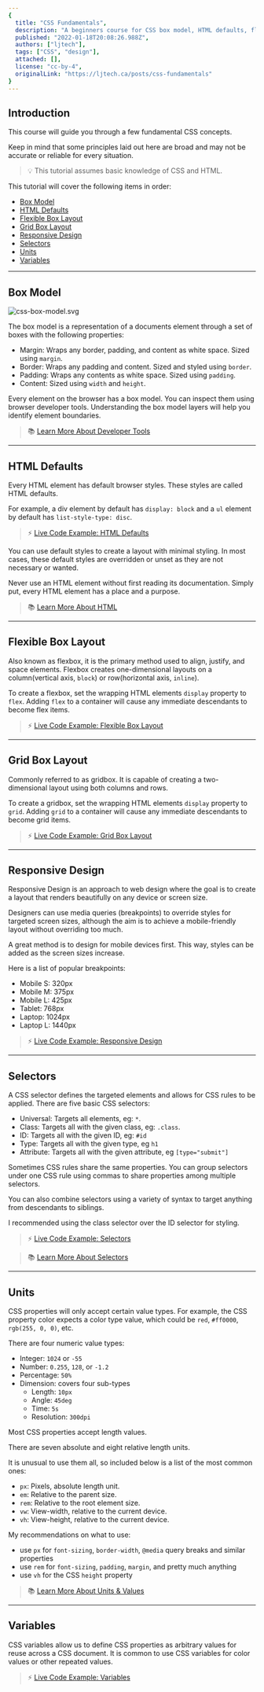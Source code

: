 ```yaml
---
{
  title: "CSS Fundamentals",
  description: "A beginners course for CSS box model, HTML defaults, flexible box layout, grid box layout, responsive design, selectors, units, and variables.",
  published: "2022-01-18T20:08:26.988Z",
  authors: ["ljtech"],
  tags: ["CSS", "design"],
  attached: [],
  license: "cc-by-4",
  originalLink: "https://ljtech.ca/posts/css-fundamentals"
}
---
```


## Introduction

This course will guide you through a few fundamental CSS concepts.

Keep in mind that some principles laid out here are broad and may not be accurate or reliable for every situation.

> 💡 This tutorial assumes basic knowledge of CSS and HTML.

This tutorial will cover the following items in order:

- [Box Model](#box-model)
- [HTML Defaults](#html-defaults)
- [Flexible Box Layout](#flexible-box-layout)
- [Grid Box Layout](#grid-box-layout)
- [Responsive Design](#responsive-design)
- [Selectors](#selectors)
- [Units](#units)
- [Variables](#variables)

---

## Box Model

![css-box-model.svg](./css_box_model.svg)

The box model is a representation of a documents element through a set of boxes with the following properties:

- Margin: Wraps any border, padding, and content as white space. Sized using `margin`.
- Border: Wraps any padding and content. Sized and styled using `border`.
- Padding: Wraps any contents as white space. Sized using `padding`.
- Content: Sized using `width` and `height`.

Every element on the browser has a box model. You can inspect them using browser developer tools. Understanding the box model layers will help you identify element boundaries.

> 📚 [Learn More About Developer Tools](https://developer.mozilla.org/en-US/docs/Glossary/Developer_Tools)

---

## HTML Defaults

Every HTML element has default browser styles. These styles are called HTML defaults.

For example, a div element by default has `display: block` and a `ul` element by default has `list-style-type: disc`.

> ⚡ [Live Code Example: HTML Defaults](https://codesandbox.io/s/serverless-resonance-s2c86?file=/index.html)

You can use default styles to create a layout with minimal styling. In most cases, these default styles are overridden or unset as they are not necessary or wanted.

Never use an HTML element without first reading its documentation. Simply put, every HTML element has a place and a purpose.

> 📚 [Learn More About HTML](https://developer.mozilla.org/en-US/docs/Web/HTML)

---

## Flexible Box Layout

Also known as flexbox, it is the primary method used to align, justify, and space elements. Flexbox creates one-dimensional layouts on a column(vertical axis, `block`) or row(horizontal axis, `inline`).

To create a flexbox, set the wrapping HTML elements `display` property to `flex`. Adding `flex` to a container will cause any immediate descendants to become flex items.

> ⚡ [Live Code Example: Flexible Box Layout](https://codesandbox.io/s/flexible-box-layout-p4cy8?file=/styles.css)

---

## Grid Box Layout

Commonly referred to as gridbox. It is capable of creating a two-dimensional layout using both columns and rows.

To create a gridbox, set the wrapping HTML elements `display` property to `grid`. Adding `grid` to a container will cause any immediate descendants to become grid items.

> ⚡ [Live Code Example: Grid Box Layout](https://codesandbox.io/s/grid-box-layout-tnu5b?file=/styles.css)

---

## Responsive Design

Responsive Design is an approach to web design where the goal is to create a layout that renders beautifully on any device or screen size.

Designers can use media queries (breakpoints) to override styles for targeted screen sizes, although the aim is to achieve a mobile-friendly layout without overriding too much.

A great method is to design for mobile devices first. This way, styles can be added as the screen sizes increase.

Here is a list of popular breakpoints:

- Mobile S: 320px
- Mobile M: 375px
- Mobile L: 425px
- Tablet: 768px
- Laptop: 1024px
- Laptop L: 1440px

> ⚡ [Live Code Example: Responsive Design](https://codesandbox.io/s/responsive-design-rkrns?file=/styles.css)

---

## Selectors

A CSS selector defines the targeted elements and allows for CSS rules to be applied. There are five basic CSS selectors:

- Universal: Targets all elements, eg: `*`.
- Class: Targets all with the given class, eg: `.class`.
- ID: Targets all with the given ID, eg: `#id`
- Type: Targets all with the given type, eg `h1`
- Attribute: Targets all with the given attribute, eg `[type="submit"]`

Sometimes CSS rules share the same properties. You can group selectors under one CSS rule using commas to share properties among multiple selectors.

You can also combine selectors using a variety of syntax to target anything from descendants to siblings.

I recommended using the class selector over the ID selector for styling.

> ⚡ [Live Code Example: Selectors](https://codesandbox.io/s/selectors-fqw6x?file=/styles.css)

> 📚 [Learn More About Selectors](https://developer.mozilla.org/en-US/docs/Web/CSS/CSS_Selectors)

---

## Units

CSS properties will only accept certain value types. For example, the CSS property color expects a color type value, which could be `red`, `#ff0000`, `rgb(255, 0, 0)`, etc.

There are four numeric value types:

- Integer: `1024` or `-55`
- Number: `0.255`, `128`, or `-1.2`
- Percentage: `50%`
- Dimension: covers four sub-types
  - Length: `10px`
  - Angle: `45deg`
  - Time: `5s`
  - Resolution: `300dpi`

Most CSS properties accept length values.

There are seven absolute and eight relative length units.

It is unusual to use them all, so included below is a list of the most common ones:

- `px`: Pixels, absolute length unit.
- `em`: Relative to the parent size.
- `rem`: Relative to the root element size.
- `vw`: View-width, relative to the current device.
- `vh`: View-height, relative to the current device.

My recommendations on what to use:

- use `px` for `font-sizing`, `border-width`, `@media` query breaks and similar properties
- use `rem` for `font-sizing`, `padding`, `margin`, and pretty much anything
- use `vh` for the CSS `height` property

> 📚 [Learn More About Units & Values](https://developer.mozilla.org/en-US/docs/Learn/CSS/Building_blocks/Values_and_units)

---

## Variables

CSS variables allow us to define CSS properties as arbitrary values for reuse across a CSS document. It is common to use CSS variables for color values or other repeated values.

> ⚡ [Live Code Example: Variables](https://codesandbox.io/s/variables-tx14z?file=/styles.css)
